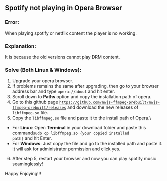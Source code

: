 ## Spotify not playing in Opera Browser

### Error:

When playing spotify or netflix content the player is no working.

### Explanation:

It is because the old versions cannot play DRM content.

### Solve (Both Linux & Windows):

1. Upgrade your opera browser.
2. If problems remains the same after upgrading, then go to your browser address bar and type <code>opera://about</code> and hit enter.
3. Scroll down to <b>Paths</b> option and copy the installation path of opera.
4. Go to this github page <code>https://github.com/nwjs-ffmpeg-prebuilt/nwjs-ffmpeg-prebuilt/releases</code> and download the new releases of <code>libffmpeg.so</code> file.
5. Copy the <code>libffmpeg.so</code> file and paste it to the install path of Opera.\

- For <b>Linux</b>: Open <b>Terminal</b> in your download folder and paste this command<code>sudo cp libffmpeg.so {your copied installed path}</code> and hit Enter.
- For <b>Windows</b>: Just copy the file and go to the installed path and paste it. It will ask for administrator permission and click yes.

6. After step 5, restart your browser and now you can play spotify music seaminglessly!

Happy Enjoying!!!
